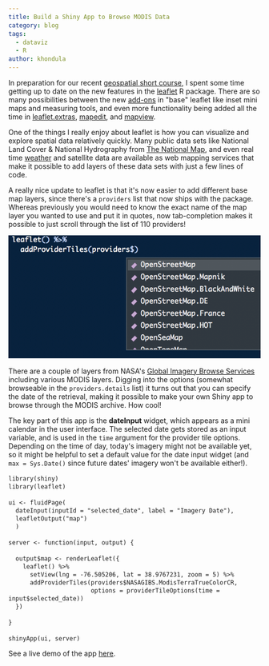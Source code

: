 ```yaml
---
title: Build a Shiny App to Browse MODIS Data
category: blog
tags:
  - dataviz
  - R
author: khondula
---
```


In preparation for our recent [geospatial short course](https://cyberhelp.sesync.org/syllabi/2018/04/02/geospatial-workshop.html), I spent some time getting up to date on the new features in the [leaflet](https://rstudio.github.io/leaflet/) R package. There are so many possibilities between the new [add-ons](http://rstudio.github.io/leaflet/morefeatures.html) in "base" leaflet like inset mini maps and measuring tools, and even more functionality being added all the time in [leaflet.extras](https://bhaskarvk.github.io/leaflet.extras/), [mapedit](https://www.r-spatial.org/r/2017/06/09/mapedit_0-2-0.html), and [mapview](https://r-spatial.github.io/mapview/).  

One of the things I really enjoy about leaflet is how you can visualize and explore spatial data relatively quickly. Many public data sets like National Land Cover & National Hydrography from [The National Map](https://viewer.nationalmap.gov/services/), and even real time [weather](http://mesonet.agron.iastate.edu/ogc/) and satellite data are available as web mapping services that make it possible to add layers of these data sets with just a few lines of code. 

A really nice update to leaflet is that it's now easier to add different base map layers, since there's a `providers` list that now ships with the package. Whereas previously you would need to know the exact name of the map layer you wanted to use and put it in quotes, now tab-completion makes it possible to just scroll through the list of 110 providers! 

![tab-providers](/assets/images/providers-tab.png)

There are a couple of layers from NASA's [Global Imagery Browse Services](https://wiki.earthdata.nasa.gov/display/GIBS/Global+Imagery+Browse+Services+-+GIBS) including various MODIS layers. Digging into the options (somewhat browseable in the `providers.details` list) it turns out that you can specify the date of the retrieval, making it possible to make your own Shiny app to browse through the MODIS archive. How cool! 

The key part of this app is the **dateInput** widget, which appears as a mini calendar in the user interface. The selected date gets stored as an input variable, and is used in the `time` argument for the provider tile options. Depending on the time of day, today's imagery might not be available yet, so it might be helpful to set a default value for the date input widget (and `max = Sys.Date()` since future dates' imagery won't be available either!).


```
library(shiny)
library(leaflet)

ui <- fluidPage(
  dateInput(inputId = "selected_date", label = "Imagery Date"),
  leafletOutput("map")
  )

server <- function(input, output) {

  output$map <- renderLeaflet({
    leaflet() %>%
      setView(lng = -76.505206, lat = 38.9767231, zoom = 5) %>%
      addProviderTiles(providers$NASAGIBS.ModisTerraTrueColorCR,
                       options = providerTileOptions(time = input$selected_date)) 
  })

}

shinyApp(ui, server)
```


See a live demo of the app [here](https://shiny.sesync.org/apps/modis-browser/).
